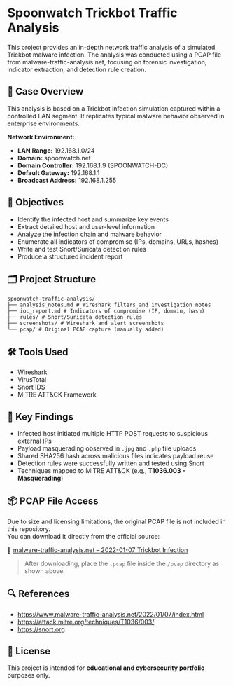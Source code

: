 # Spoonwatch Trickbot Traffic Analysis

This project provides an in-depth network traffic analysis of a simulated Trickbot malware infection. The analysis was conducted using a PCAP file from malware-traffic-analysis.net, focusing on forensic investigation, indicator extraction, and detection rule creation.


## 📁 Case Overview

This analysis is based on a Trickbot infection simulation captured within a controlled LAN segment. It replicates typical malware behavior observed in enterprise environments.

**Network Environment:**
- **LAN Range:** 192.168.1.0/24  
- **Domain:** spoonwatch.net  
- **Domain Controller:** 192.168.1.9 (SPOONWATCH-DC)  
- **Default Gateway:** 192.168.1.1  
- **Broadcast Address:** 192.168.1.255  


## 🎯 Objectives

- Identify the infected host and summarize key events
- Extract detailed host and user-level information
- Analyze the infection chain and malware behavior
- Enumerate all indicators of compromise (IPs, domains, URLs, hashes)
- Write and test Snort/Suricata detection rules
- Produce a structured incident report


## 🗂️ Project Structure

```
spoonwatch-traffic-analysis/
├── analysis_notes.md # Wireshark filters and investigation notes
├── ioc_report.md # Indicators of compromise (IP, domain, hash)
├── rules/ # Snort/Suricata detection rules
├── screenshots/ # Wireshark and alert screenshots
└── pcap/ # Original PCAP capture (manually added)
```


## 🛠️ Tools Used

- Wireshark  
- VirusTotal  
- Snort IDS  
- MITRE ATT&CK Framework  


## 🔑 Key Findings

- Infected host initiated multiple HTTP POST requests to suspicious external IPs
- Payload masquerading observed in `.jpg` and `.php` file uploads
- Shared SHA256 hash across malicious files indicates payload reuse
- Detection rules were successfully written and tested using Snort
- Techniques mapped to MITRE ATT&CK (e.g., **T1036.003 - Masquerading**)


## 📦 PCAP File Access

Due to size and licensing limitations, the original PCAP file is not included in this repository.  
You can download it directly from the official source:

🔗 [malware-traffic-analysis.net – 2022-01-07 Trickbot Infection](https://www.malware-traffic-analysis.net/2022/01/07/index.html)

> After downloading, place the `.pcap` file inside the `/pcap` directory as shown above.


## 🔍 References

- https://www.malware-traffic-analysis.net/2022/01/07/index.html  
- https://attack.mitre.org/techniques/T1036/003/  
- https://snort.org  


## 📘 License

This project is intended for **educational and cybersecurity portfolio** purposes only.
